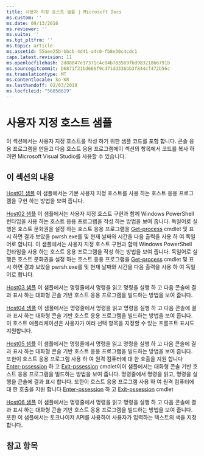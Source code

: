 ```yaml
---
title: 사용자 지정 호스트 샘플 | Microsoft Docs
ms.custom: ''
ms.date: 09/13/2016
ms.reviewer: ''
ms.suite: ''
ms.tgt_pltfrm: ''
ms.topic: article
ms.assetid: 55aee25b-bbcb-4d41-a4c0-fb8e30c4cdc1
caps.latest.revision: 11
ms.openlocfilehash: 2d88847e17371c4c04b783569fbd983218b6791b
ms.sourcegitcommit: b6871f21bd666f9cd71dd336bb3f844cf472b56c
ms.translationtype: MT
ms.contentlocale: ko-KR
ms.lasthandoff: 02/03/2019
ms.locfileid: "56858619"
---
```

# <a name="custom-host-samples"></a>사용자 지정 호스트 샘플

이 섹션에서는 사용자 지정 호스트를 작성 하기 위한 샘플 코드를 포함 합니다. 콘솔 응용 프로그램을 만들고 다음 호스트 응용 프로그램에이 섹션의 항목에서 코드를 복사 하려면 Microsoft Visual Studio를 사용할 수 있습니다.

## <a name="in-this-section"></a>이 섹션의 내용

 [Host01 샘플](./host01-sample.md) 이 샘플에서는 기본 사용자 지정 호스트를 사용 하는 호스트 응용 프로그램을 구현 하는 방법을 보여 줍니다.

 [Host02 샘플](./host02-sample.md) 이 샘플에서는 사용자 지정 호스트 구현과 함께 Windows PowerShell 런타임을 사용 하는 호스트 응용 프로그램을 작성 하는 방법을 보여 줍니다. 독일어로 실행은 호스트 문화권을 설정 하는 호스트 응용 프로그램을 [Get-process](/powershell/module/Microsoft.PowerShell.Management/Get-Process) cmdlet 및 표시 하면 결과 보았을 pwrsh.exe를 및 현재 날짜와 시간을 다음 출력을 사용 하 여 독일어로 합니다.
이 샘플에서는 사용자 지정 호스트 구현과 함께 Windows PowerShell 런타임을 사용 하는 호스트 응용 프로그램을 작성 하는 방법을 보여 줍니다. 독일어로 실행은 호스트 문화권을 설정 하는 호스트 응용 프로그램을 [Get-process](/powershell/module/Microsoft.PowerShell.Management/Get-Process) cmdlet 및 표시 하면 결과 보았을 pwrsh.exe를 및 현재 날짜와 시간을 다음 출력을 사용 하 여 독일어로 합니다.

 [Host03 샘플](./host03-sample.md) 이 샘플에서는 명령줄에서 명령을 읽고 명령을 실행 하 고 다음 콘솔에 결과 표시 하는 대화형 콘솔 기반 호스트 응용 프로그램을 빌드하는 방법을 보여 줍니다.

 [Host04 샘플](./host04-sample.md) 이 샘플에서는 명령줄에서 명령을 읽고 명령을 실행 하 고 다음 콘솔에 결과 표시 하는 대화형 콘솔 기반 호스트 응용 프로그램을 빌드하는 방법을 보여 줍니다. 이 호스트 애플리케이션은 사용자가 여러 선택 항목을 지정할 수 있는 프롬프트 표시도 지원합니다.

 [Host05 샘플](./host05-sample.md) 이 샘플에서는 명령줄에서 명령을 읽고 명령을 실행 하 고 다음 콘솔에 결과 표시 하는 대화형 콘솔 기반 호스트 응용 프로그램을 빌드하는 방법을 보여 줍니다. 또한이 호스트 응용 프로그램 사용 하 여 원격 컴퓨터에 대 한 호출을 지원 합니다 [Enter-pssession](/powershell/module/Microsoft.PowerShell.Core/Enter-PSSession) 하 고 [Exit-pssession](/powershell/module/Microsoft.PowerShell.Core/Exit-PSSession) cmdlet이이 샘플에서는 대화형 콘솔 기반 호스트 응용 프로그램을 빌드하는 방법을 보여 줍니다. 명령줄에서 명령을 읽고, 명령을 실행을 콘솔에 결과 표시 합니다. 또한이 호스트 응용 프로그램 사용 하 여 원격 컴퓨터에 대 한 호출을 지원 합니다 [Enter-pssession](/powershell/module/Microsoft.PowerShell.Core/Enter-PSSession) 하 고 [Exit-pssession](/powershell/module/Microsoft.PowerShell.Core/Exit-PSSession) cmdlet

 [Host06 샘플](./host06-sample.md) 이 샘플에서는 명령줄에서 명령을 읽고 명령을 실행 하 고 다음 콘솔에 결과 표시 하는 대화형 콘솔 기반 호스트 응용 프로그램을 빌드하는 방법을 보여 줍니다. 또한 이 샘플에서는 토크나이저 API를 사용하여 사용자가 입력하는 텍스트의 색을 지정합니다.

## <a name="see-also"></a>참고 항목
